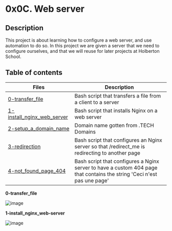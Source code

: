 # 0x0C. Web server

## Description
This project is about learning how to configure a web server, and use automation to do so.
In this project we are given a server that we need to configure ourselves, and that we will reuse for later projects at Holberton School.

## Table of contents
Files | Description
----- | -----------
[0-transfer_file](./0-transfer_file) | Bash script that transfers a file from a client to a server
[1-install_nginx_web_server](./1-install_nginx_web_server) | Bash script that installs Nginx on a web server
[2-setup_a_domain_name](./2-setup_a_domain_name) | Domain name gotten from .TECH Domains
[3-redirection](./3-redirection) | Bash script that configures an Nginx server so that /redirect_me is redirecting to another page
[4-not_found_page_404](./4-not_found_page_404) | Bash script that configures a Nginx server to have a custom 404 page that contains the string 'Ceci n'est pas une page'

**0-transfer_file**

![image](https://github.com/richie-omondi/alx-system_engineering-devops/assets/69873039/86ed6e1f-d3dd-42a3-a9bb-b1e7ddb2af53)

**1-install_nginx_web-server**

![image](https://github.com/richie-omondi/alx-system_engineering-devops/assets/69873039/2d714244-206c-4140-ba7a-d10c787ce764)


